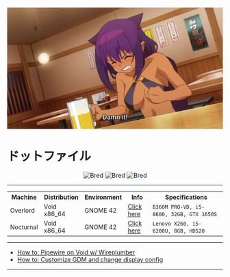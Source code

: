 <p align="center">
  <img src="images/banner1.jpg" alt="Bred">
</p>

<h1>ドットファイル</h1>

<p align="center">
  <img src="https://forthebadge.com/images/badges/compatibility-club-penguin.svg" alt="Bred">
  <img src="https://forthebadge.com/images/badges/just-plain-nasty.svg" alt="Bred">
  <img src="https://forthebadge.com/images/badges/built-with-swag.svg" alt="Bred">
</p>

** **

 <table align="center">
  <tr>
    <th>Machine</th>
    <th>Distribution</th>
    <th>Environment</th>
    <th>Info</th>
    <th>Specifications</th>
  </tr>
  <tr>
    <td>Overlord</td>
    <td>Void x86_64</td>
    <td>GNOME 42</td>
    <td>
      <a href="https://github.com/czarhex/dotfiles/blob/main/OVERLORD.md">Click here</a> 
    </td>
    <td>
      <code>B360M PRO-VD, i5-8600, 32GB, GTX 1650S</code>
    </td>
  </tr>
  <tr>
    <td>Nocturnal</td>
    <td>Void x86_64</td>
    <td>GNOME 42</td>
    <td>
      <a href="https://github.com/czarhex/dotfiles/blob/main/NOCTURNAL.md">Click here</a> 
    </td>
    <td>
      <code>Lenovo X260, i5-6200U, 8GB, HD520</code>
    </td>
  </tr>
<!--  <tr>
    <td>Evocative</td>
    <td>Void i686</td>
    <td>I3-GAPS</td>
    <td>
      <a href="https://www.youtube.com/watch?v=dQw4w9WgXcQ">Click here</a> 
    </td>
    <td>
      <code>IBM X60, Core Duo L2400, 3GB, Intel GMA 950</code>
    </td>
  </tr> -->
<!--  <tr>
    <td>Tenacious</td>
    <td>Void i686</td>
    <td>Ratpoison</td>
    <td>
      <a href="https://youtu.be/KrwdRMWnt14?t=12">Click here</a>
    </td>
    <td>
      <code>IBM T41, Pentium M, 2GB, ATI MR 7500</code>
    </td>
  </tr> -->
</table> 

** **

* [How to: Pipewire on Void w/ Wireplumber](https://github.com/czarhex/dotfiles/blob/main/PIPEVOID.md)
* [How to: Customize GDM and change display config](https://github.com/czarhex/dotfiles/blob/main/GDMCUSTOM.md)

** **
